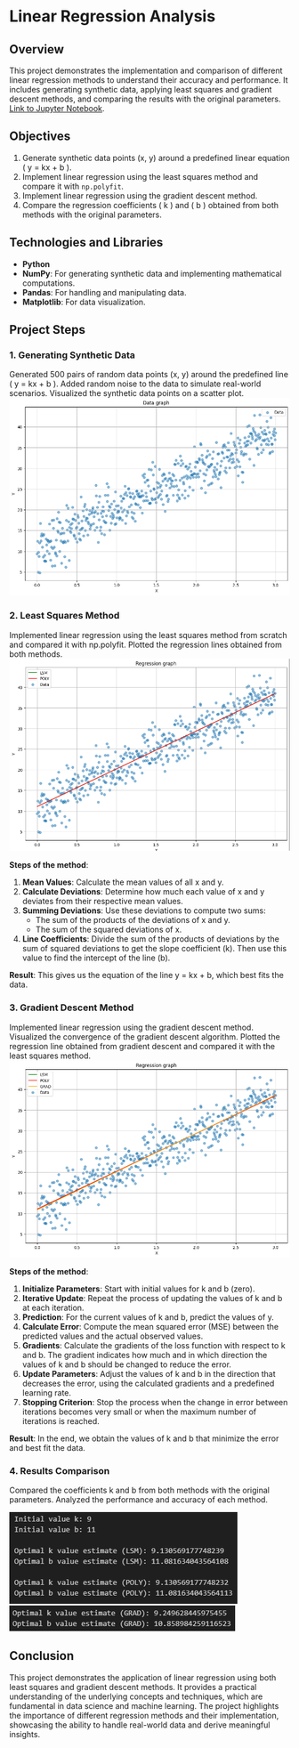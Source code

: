 # Linear Regression Analysis

## Overview
This project demonstrates the implementation and comparison of different linear regression methods to understand their accuracy and performance. It includes generating synthetic data, applying least squares and gradient descent methods, and comparing the results with the original parameters. [Link to Jupyter Notebook](RegLine.ipynb).

## Objectives
1. Generate synthetic data points (x, y) around a predefined linear equation \( y = kx + b \).
2. Implement linear regression using the least squares method and compare it with `np.polyfit`.
3. Implement linear regression using the gradient descent method.
4. Compare the regression coefficients \( k \) and \( b \) obtained from both methods with the original parameters.

## Technologies and Libraries
- **Python**
- **NumPy**: For generating synthetic data and implementing mathematical computations.
- **Pandas**: For handling and manipulating data.
- **Matplotlib**: For data visualization.

## Project Steps

### 1. Generating Synthetic Data
Generated 500 pairs of random data points (x, y) around the predefined line \( y = kx + b \). Added random noise to the data to simulate real-world scenarios. Visualized the synthetic data points on a scatter plot.
![Screenshot1](.images/1.png)

### 2. Least Squares Method
Implemented linear regression using the least squares method from scratch and compared it with np.polyfit. Plotted the regression lines obtained from both methods.
![Screenshot2](.images/2.png)

**Steps of the method**:
  1. **Mean Values**: Calculate the mean values of all x and y.
  2. **Calculate Deviations**: Determine how much each value of x and y deviates from their respective mean values.
  3. **Summing Deviations**: Use these deviations to compute two sums:
      - The sum of the products of the deviations of x and y.
      - The sum of the squared deviations of x.
  4. **Line Coefficients**: Divide the sum of the products of deviations by the sum of squared deviations to get the slope coefficient (k). Then use this value to find the intercept of the line (b).
     
**Result**: This gives us the equation of the line y = kx + b, which best fits the data.

### 3. Gradient Descent Method
Implemented linear regression using the gradient descent method. Visualized the convergence of the gradient descent algorithm. Plotted the regression line obtained from gradient descent and compared it with the least squares method.
![Screenshot3](.images/3.png)

**Steps of the method**:
  1. **Initialize Parameters**: Start with initial values for k and b (zero).
  2. **Iterative Update**: Repeat the process of updating the values of k and b at each iteration.
  3. **Prediction**: For the current values of k and b, predict the values of y.
  4. **Calculate Error**: Compute the mean squared error (MSE) between the predicted values and the actual observed values.
  5. **Gradients**: Calculate the gradients of the loss function with respect to k and b. The gradient indicates how much and in which direction the values of k and b should be changed to reduce the error.
  6. **Update Parameters**: Adjust the values of k and b in the direction that decreases the error, using the calculated gradients and a predefined learning rate.
  7. **Stopping Criterion**: Stop the process when the change in error between iterations becomes very small or when the maximum number of iterations is reached.
     
**Result**: In the end, we obtain the values of k and b that minimize the error and best fit the data.

### 4. Results Comparison
Compared the coefficients k and b from both methods with the original parameters. Analyzed the performance and accuracy of each method.

![Screenshot4](.images/4.png)
![Screenshot5](.images/5.png)

## Conclusion
This project demonstrates the application of linear regression using both least squares and gradient descent methods. It provides a practical understanding of the underlying concepts and techniques, which are fundamental in data science and machine learning. The project highlights the importance of different regression methods and their implementation, showcasing the ability to handle real-world data and derive meaningful insights.
